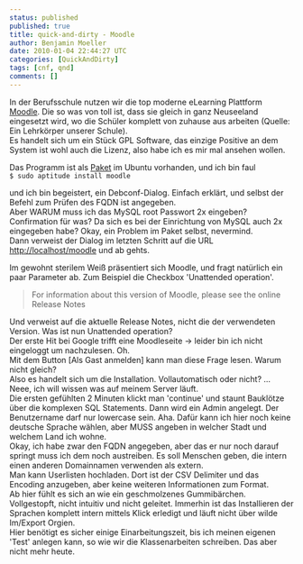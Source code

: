 ```yaml
---
status: published
published: true
title: quick-and-dirty - Moodle
author: Benjamin Moeller
date: 2010-01-04 22:44:27 UTC
categories: [QuickAndDirty]
tags: [cnf, qnd]
comments: []
---
```


In der Berufsschule nutzen wir die top moderne eLearning Plattform [Moodle](http://www.moodle.org). Die so was von toll ist, dass sie gleich in ganz Neuseeland eingesetzt wird, wo die Schüler komplett von zuhause aus arbeiten (Quelle: Ein Lehrkörper unserer Schule).  
Es handelt sich um ein Stück GPL Software, das einzige Positive an dem System ist wohl auch die Lizenz, also habe ich es mir mal ansehen wollen.  

Das Programm ist als [Paket](http://packages.ubuntu.com/moodle) im Ubuntu vorhanden, und ich bin faul  
```$ sudo aptitude install moodle ```

und ich bin begeistert, ein Debconf-Dialog. Einfach erklärt, und selbst der Befehl zum Prüfen des FQDN ist angegeben.  
Aber WARUM muss ich das MySQL root Passwort 2x eingeben? Confirmation für was? Da sich es bei der Einrichtung von MySQL auch 2x eingegeben habe? Okay, ein Problem im Paket selbst, nevermind.  
Dann verweist der Dialog im letzten Schritt auf die URL [http://localhost/moodle](http://localhost/moodle) und ab gehts.  

Im gewohnt sterilem Weiß präsentiert sich Moodle, und fragt natürlich ein paar Parameter ab. Zum Beispiel die Checkbox 'Unattended operation'.  
> For information about this version of Moodle, please see the online Release Notes  

Und verweist auf die aktuelle Release Notes, nicht die der verwendeten Version. Was ist nun Unattended operation?  
Der erste Hit bei Google trifft eine Moodleseite -> leider bin ich nicht eingeloggt um nachzulesen. Oh.  
Mit dem Button [Als Gast anmelden] kann man diese Frage lesen. Warum nicht gleich?  
Also es handelt sich um die Installation. Vollautomatisch oder nicht? ... Neee, ich will wissen was auf meinem Server läuft.  
Die ersten gefühlten 2 Minuten klickt man 'continue' und staunt Bauklötze über die komplexen SQL Statements. Dann wird ein Admin angelegt. Der Benutzername darf nur lowercase sein. Aha. Dafür kann ich hier noch keine deutsche Sprache wählen, aber MUSS angeben in welcher Stadt und welchem Land ich wohne.  
Okay, ich habe zwar den FQDN angegeben, aber das er nur noch darauf springt muss ich dem noch austreiben. Es soll Menschen geben, die intern einen anderen Domainnamen verwenden als extern.  
Man kann Userlisten hochladen. Dort ist der CSV Delimiter und das Encoding anzugeben, aber keine weiteren Informationen zum Format.  
Ab hier fühlt es sich an wie ein geschmolzenes Gummibärchen. Vollgestopft, nicht intuitiv und nicht geleitet. Immerhin ist das Installieren der Sprachen komplett intern mittels Klick erledigt und läuft nicht über wilde Im/Export Orgien.  
Hier benötigt es sicher einige Einarbeitungszeit, bis ich meinen eigenen 'Test' anlegen kann, so wie wir die Klassenarbeiten schreiben. Das aber nicht mehr heute.  
